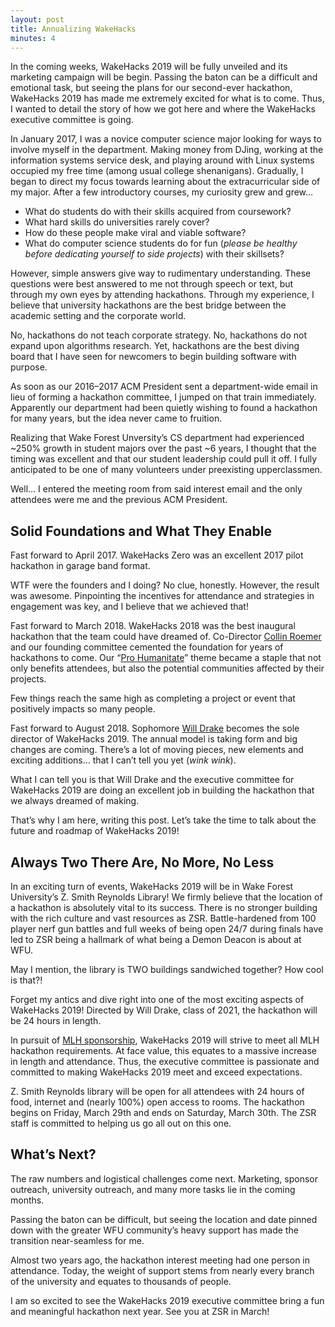 ```yaml
---
layout: post
title: Annualizing WakeHacks 
minutes: 4
---
```


In the coming weeks, WakeHacks 2019 will be fully unveiled and its marketing campaign will be begin.
Passing the baton can be a difficult and emotional task, but seeing the plans for our second-ever hackathon, WakeHacks 2019 has made me extremely excited for what is to come.
Thus, I wanted to detail the story of how we got here and where the WakeHacks executive committee is going.

In January 2017, I was a novice computer science major looking for ways to involve myself in the department.
Making money from DJing, working at the information systems service desk, and playing around with Linux systems occupied my free time (among usual college shenanigans).
Gradually, I began to direct my focus towards learning about the extracurricular side of my major. After a few introductory courses, my curiosity grew and grew…

- What do students do with their skills acquired from coursework?
- What hard skills do universities rarely cover?
- How do these people make viral and viable software?
- What do computer science students do for fun (*please be healthy before dedicating yourself to side projects*) with their skillsets?

However, simple answers give way to rudimentary understanding.
These questions were best answered to me not through speech or text, but through my own eyes by attending hackathons.
Through my experience, I believe that university hackathons are the best bridge between the academic setting and the corporate world.

No, hackathons do not teach corporate strategy. No, hackathons do not expand upon algorithms research. Yet, hackathons are the best diving board that I have seen for newcomers to begin building software with purpose.

As soon as our 2016–2017 ACM President sent a department-wide email in lieu of forming a hackathon committee, I jumped on that train immediately.
Apparently our department had been quietly wishing to found a hackathon for many years, but the idea never came to fruition.

Realizing that Wake Forest Unversity’s CS department had experienced ~250% growth in student majors over the past ~6 years, I thought that the timing was excellent and that our student leadership could pull it off.
I fully anticipated to be one of many volunteers under preexisting upperclassmen.

Well… I entered the meeting room from said interest email and the only attendees were me and the previous ACM President.

## Solid Foundations and What They Enable

Fast forward to April 2017.
WakeHacks Zero was an excellent 2017 pilot hackathon in garage band format.

WTF were the founders and I doing?
No clue, honestly.
However, the result was awesome.
Pinpointing the incentives for attendance and strategies in engagement was key, and I believe that we achieved that!

Fast forward to March 2018.
WakeHacks 2018 was the best inaugural hackathon that the team could have dreamed of.
Co-Director [Collin Roemer](https://www.linkedin.com/in/collinroemer) and our founding committee cemented the foundation for years of hackathons to come.
Our “[Pro Humanitate](https://about.wfu.edu/pro-humanitate/)” theme became a staple that not only benefits attendees, but also the potential communities affected by their projects.

Few things reach the same high as completing a project or event that positively impacts so many people.

Fast forward to August 2018.
Sophomore [Will Drake](https://www.linkedin.com/in/william-drake) becomes the sole director of WakeHacks 2019.
The annual model is taking form and big changes are coming.
There’s a lot of moving pieces, new elements and exciting additions… that I can’t tell you yet (*wink wink*).

What I can tell you is that Will Drake and the executive committee for WakeHacks 2019 are doing an excellent job in building the hackathon that we always dreamed of making.

That’s why I am here, writing this post.
Let’s take the time to talk about the future and roadmap of WakeHacks 2019!

## Always Two There Are, No More, No Less

In an exciting turn of events, WakeHacks 2019 will be in Wake Forest University’s Z. Smith Reynolds Library!
We firmly believe that the location of a hackathon is absolutely vital to its success.
There is no stronger building with the rich culture and vast resources as ZSR.
Battle-hardened from 100 player nerf gun battles and full weeks of being open 24/7 during finals have led to ZSR being a hallmark of what being a Demon Deacon is about at WFU.

May I mention, the library is TWO buildings sandwiched together? How cool is that?!

Forget my antics and dive right into one of the most exciting aspects of WakeHacks 2019!
Directed by Will Drake, class of 2021, the hackathon will be 24 hours in length.

In pursuit of [MLH sponsorship](https://mlh.io), WakeHacks 2019 will strive to meet all MLH hackathon requirements.
At face value, this equates to a massive increase in length and attendance.
Thus, the executive committee is passionate and committed to making WakeHacks 2019 meet and exceed expectations.

Z. Smith Reynolds library will be open for all attendees with 24 hours of food, internet and (nearly 100%) open access to rooms.
The hackathon begins on Friday, March 29th and ends on Saturday, March 30th.
The ZSR staff is committed to helping us go all out on this one.

## What’s Next?
The raw numbers and logistical challenges come next.
Marketing, sponsor outreach, university outreach, and many more tasks lie in the coming months.

Passing the baton can be difficult, but seeing the location and date pinned down with the greater WFU community’s heavy support has made the transition near-seamless for me.

Almost two years ago, the hackathon interest meeting had one person in attendance.
Today, the weight of support stems from nearly every branch of the university and equates to thousands of people.

I am so excited to see the WakeHacks 2019 executive committee bring a fun and meaningful hackathon next year.
See you at ZSR in March!
